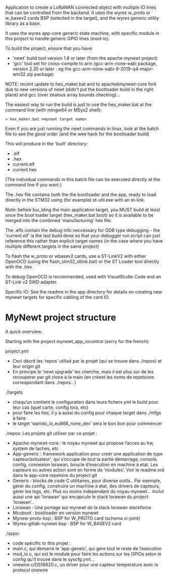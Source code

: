 Application to create a LoRaWAN connected object with multiple IO lines that can be controlled from the backend.
It uses the wyres w_proto or w_basev2 cards BSP (selected in the target), and the wyres generic utility library as a base.

It uses the wyres app-core generic state machine, with specific module in this project to handle generic GPIO lines (mod-io).

To build the project, ensure that you have:
 - 'newt' build tool version 1.8 or later (from the apache mynewt project)
 - 'gcc' tool set for cross-compile to arm (gcc-arm-none-eabi package, version 2.35 or later : eg the gcc-arm-none-eabi-9-2019-q4-major-win32.zip package)

NOTE: recent update to hex_maker.bat and to apacheèmynewt-core fork due to new versions of newt (didn't put the bootloader build in the right place) and gcc (over zealous array bounds checking)...

The easiest way to run the build is just to use the hex_maker.bat at the command line (with mingw64 or MSys2 shell):
```
> hex_maker.bat <mynewt target name>
```
Even if you are just running the newt commands in linux, look at the batch file to see the good order (and the wee hack for the bootloader build)

This will produce in the 'built' directory:
 - <targetname>.elf
 - <targetname>.hex
 - current.elf
 - current.hex
 
(The individual commands in this batch file can be executed directly at the command line if you want.)

The .hex file contains both the the bootloader and the app, ready to load directly in the STM32 using (for example) st-util.exe with an st-link. 

 Note: before bui_lding the main application target, you MUST build at least once the boot loader target (hex_maker.bat boot) so it is available to be merged into the combined 'manufacturing' hex file.
 

The .elfs contain the debug info neccessary for GDB type debugging - the 'current.elf' is the last build done so that your debugger run script can just 
reference this rather than explicit target names (in the case where you have multiple different targets in the same project)

To flash the w_proto or wbasev2 cards, use a ST-LinkV2 with either OpenOCD (using the flash_stm32_stlink.bat) or the ST Loader tool directly with the .hex.

To debug OpenOCD is recommended, used with VisualStudio Code and an ST-Link v2 SWD adapter.

Specific IO:
See the readme in the app directory for details on creating new mynewt targets for specific cabling of the card IO.
 
# MyNewt project structure
A quick overview..
 
Starting with the project mynewt_app_iocontrol (sorry for the french):

 project.yml
 - Ceci décrit les ‘repos’ utilisé par le projet (qui se trouve dans ./repos) et leur origin git
 - En principe le ‘newt upgrade’ les cherche, mais il est plus sur de les recouperer par git clone à la main (en créent les noms de repetoires correspondant dans ./repos…)

 ./targets 
- chaqu’un contient le configuration dans leurs fichers yml le build pour leur cas (quel carte, config lora, etc)
-	pour faire les hex, il y a aussi du config pour chaque target dans ./mfgs à faire
-	le target ‘wproto_io_eu868_none_dev’ sera le bon bon pour commencer

 ./repos: Les projets git utiliser par ce projet :
-	Apache-mynewt-core : le noyau mynewt qui propose l’acces au hw, system de taches, etc
-	App-generic : framework application  pour creér une application de type capteur/actuateur’, qui s’occupe de tout la partie démarrage, console, config, connexion lorawan, boucle d’execution en machine à etat. Les capteurs ou autres action sont en forme de ‘modules’. Voir le readme.md dans le app-core repetoire du project git
-	Generic : blocks de code C utilitaires, pour diverse outils.. Par exemple, gérer du config, construire un machine à etat,  des drivers de capteurs, gérer les logs, etc. Plus ou moins independant du noyau mynewt… Inclut aussi une api ‘lorawan’ qui encapcule le stack lorawan du project ‘lorawan’..
-	Lorawan : Une portage sur mynewt de la stack lorawan stackforce.
-	Mcuboot : bootloader en version mynewt
-	Mynew-proto-bsp : BSP for W_PROTO card (schema ci-joint)
-	Wyres-gitlab-nynewt-bsp : BSP for W_BASEV2 card

 ./apps:
-	code spécific to this projet : 
-	main.c, qui demarre le ‘app-geneic’, qui gere tout le reste de l’execution
-	mod_io.c, qui est le module pour faire les actions sur les GPIOs selon le config qu’il trouve dans le syscfg.yml…
-	onewire.c/DS18820.c, un driver pour une capteur temperature avec le protocol onewire


